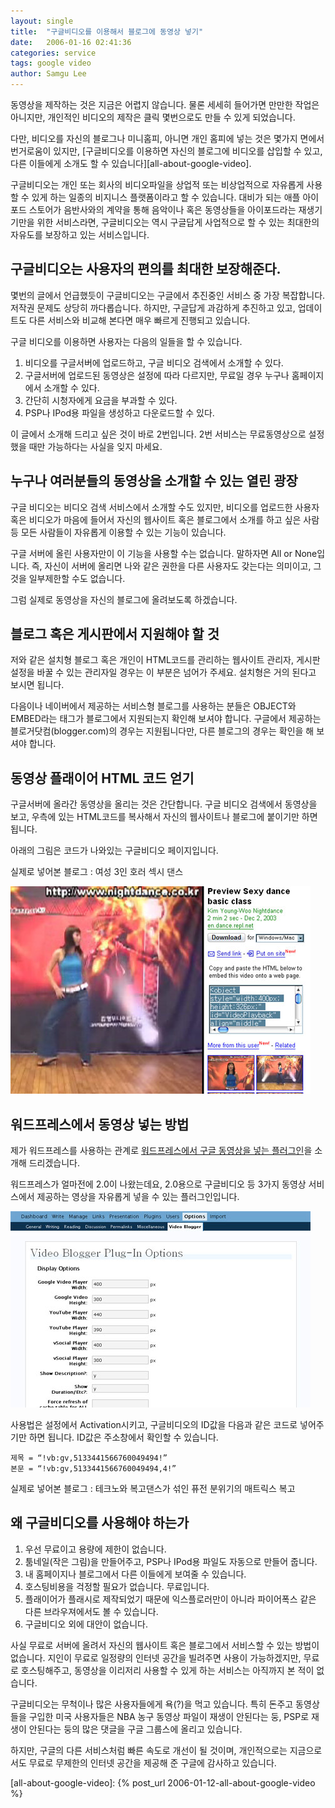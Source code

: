 ```yaml
---
layout: single
title:  "구글비디오를 이용해서 블로그에 동영상 넣기"
date:   2006-01-16 02:41:36
categories: service
tags: google video
author: Samgu Lee
---
```

동영상을 제작하는 것은 지금은 어렵지 않습니다. 물론 세세히 들어가면 만만한 작업은 아니지만, 개인적인 비디오의 제작은 클릭 몇번으로도 만들 수 있게 되었습니다.

다만, 비디오를 자신의 블로그나 미니홈피, 아니면 개인 홈피에 넣는 것은 몇가지 면에서 번거로움이 있지만, [구글비디오를 이용하면 자신의 블로그에 비디오를 삽입할 수 있고, 다른 이들에게 소개도 할 수 있습니다][all-about-google-video].

구글비디오는 개인 또는 회사의 비디오파일을 상업적 또는 비상업적으로 자유롭게 사용할 수 있게 하는 일종의 비지니스 플랫폼이라고 할 수 있습니다. 대비가 되는 애플 아이포드 스토어가 음반사와의 계약을 통해 음악이나 혹은 동영상들을 아이포드라는 재생기기만을 위한 서비스라면, 구글비디오는 역시 구글답게 사업적으로 할 수 있는 최대한의 자유도를 보장하고 있는 서비스입니다.

## 구글비디오는 사용자의 편의를 최대한 보장해준다.

몇번의 글에서 언급했듯이 구글비디오는 구글에서 추진중인 서비스 중 가장 복잡합니다. 저작권 문제도 상당히 까다롭습니다. 하지만, 구글답게 과감하게 추진하고 있고, 업데이트도 다른 서비스와 비교해 본다면 매우 빠르게 진행되고 있습니다.

구글 비디오를 이용하면 사용자는 다음의 일들을 할 수 있습니다.

1. 비디오를 구글서버에 업로드하고, 구글 비디오 검색에서 소개할 수 있다.
2. 구글서버에 업로드된 동영상은 설정에 따라 다르지만, 무료일 경우 누구나 홈페이지에서 소개할 수 있다.
3. 간단히 시청자에게 요금을 부과할 수 있다.
4. PSP나 IPod용 파일을 생성하고 다운로드할 수 있다.

이 글에서 소개해 드리고 싶은 것이 바로 2번입니다. 2번 서비스는 무료동영상으로 설정했을 때만 가능하다는 사실을 잊지 마세요.

## 누구나 여러분들의 동영상을 소개할 수 있는 열린 광장

구글 비디오는 비디오 검색 서비스에서 소개할 수도 있지만, 비디오를 업로드한 사용자 혹은 비디오가 마음에 들어서 자신의 웹사이트 혹은 블로그에서 소개를 하고 싶은 사람 등 모든 사람들이 자유롭게 이용할 수 있는 기능이 있습니다.

구글 서버에 올린 사용자만이 이 기능을 사용할 수는 없습니다. 말하자면 All or None입니다. 즉, 자신이 서버에 올리면 나와 같은 권한을 다른 사용자도 갖는다는 의미이고, 그것을 일부제한할 수도 없습니다.

그럼 실제로 동영상을 자신의 블로그에 올려보도록 하겠습니다.

## 블로그 혹은 게시판에서 지원해야 할 것

저와 같은 설치형 블로그 혹은 개인이 HTML코드를 관리하는 웹사이트 관리자, 게시판 설정을 바꿀 수 있는 관리자일 경우는 이 부분은 넘어가 주세요. 설치형은 거의 된다고 보시면 됩니다.

다음이나 네이버에서 제공하는 서비스형 블로그를 사용하는 분들은 OBJECT와 EMBED라는 태그가 블로그에서 지원되는지 확인해 보셔야 합니다. 구글에서 제공하는 블로거닷컴(blogger.com)의 경우는 지원됩니다만, 다른 블로그의 경우는 확인을 해 보셔야 합니다.

## 동영상 플래이어 HTML 코드 얻기

구글서버에 올라간 동영상을 올리는 것은 간단합니다. 구글 비디오 검색에서 동영상을 보고, 우측에 있는 HTML코드를 복사해서 자신의 웹사이트나 블로그에 붙이기만 하면 됩니다.

아래의 그림은 코드가 나와있는 구글비디오 페이지입니다.

실제로 넣어본 블로그 : 여성 3인 호러 섹시 댄스

![구글비디오에서 HTML코드 얻기](/assets/my_google_video.jpg)

## 워드프레스에서 동영상 넣는 방법

제가 워드프레스를 사용하는 관계로 [워드프레스에서 구글 동영상을 넣는 플러그인](http://helmetcameracentral.com/2006/01/11/videobloggerplugin/)을 소개해 드리겠습니다.

워드프레스가 얼마전에 2.0이 나왔는데요, 2.0용으로 구글비디오 등 3가지 동영상 서비스에서 제공하는 영상을 자유롭게 넣을 수 있는 플러그인입니다.

![비디오 블로거 플러그인 옵션 화면 갈무리](/assets/vblogger.jpg)

사용법은 설정에서 Activation시키고, 구글비디오의 ID값을 다음과 같은 코드로 넣어주기만 하면 됩니다. ID값은 주소창에서 확인할 수 있습니다.

    제목 = “!vb:gv,5133441566760049494!”
    본문 = “!vb:gv,5133441566760049494,4!”

실제로 넣어본 블로그 : 테크노와 복고댄스가 섞인 퓨전 분위기의 매트릭스 복고

## 왜 구글비디오를 사용해야 하는가

1. 우선 무료이고 용량에 제한이 없습니다.
2. 툼네일(작은 그림)을 만들어주고, PSP나 IPod용 파일도 자동으로 만들어 줍니다.
3. 내 홈페이지나 블로그에서 다른 이들에게 보여줄 수 있습니다.
4. 호스팅비용을 걱정할 필요가 없습니다. 무료입니다.
5. 플래이어가 플래시로 제작되었기 때문에 익스플로러만이 아니라 파이어폭스 같은 다른 브라우져에서도 볼 수 있습니다.
6. 구글비디오 외에 대안이 없습니다.
   
사실 무료로 서버에 올려서 자신의 웹사이트 혹은 블로그에서 서비스할 수 있는 방법이 없습니다. 지인이 무료로 일정량의 인터넷 공간을 빌려주면 사용이 가능하겠지만, 무료로 호스팅해주고, 동영상을 이리저리 사용할 수 있게 하는 서비스는 아직까지 본 적이 없습니다.

구글비디오는 무척이나 많은 사용자들에게 욕(?)을 먹고 있습니다. 특히 돈주고 동영상들을 구입한 미국 사용자들은 NBA 농구 동영상 파일이 재생이 안된다는 둥, PSP로 재생이 안된다는 둥의 많은 댓글을 구글 그룹스에 올리고 있습니다.

하지만, 구글의 다른 서비스처럼 빠른 속도로 개선이 될 것이며, 개인적으로는 지금으로서도 무료로 무제한의 인터넷 공간을 제공해 준 구글에 감사하고 있습니다.

[all-about-google-video]: {% post_url 2006-01-12-all-about-google-video %}